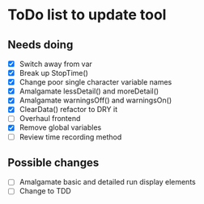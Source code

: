 # ToDo list to update tool

## Needs doing
- [x] Switch away from var
- [x] Break up StopTime()
- [x] Change poor single character variable names
- [x] Amalgamate lessDetail() and moreDetail()
- [x] Amalgamate warningsOff() and warningsOn()
- [x] ClearData() refactor to DRY it
- [ ] Overhaul frontend
- [x] Remove global variables
- [ ] Review time recording method

## Possible changes
- [ ] Amalgamate basic and detailed run display elements
- [ ] Change to TDD
